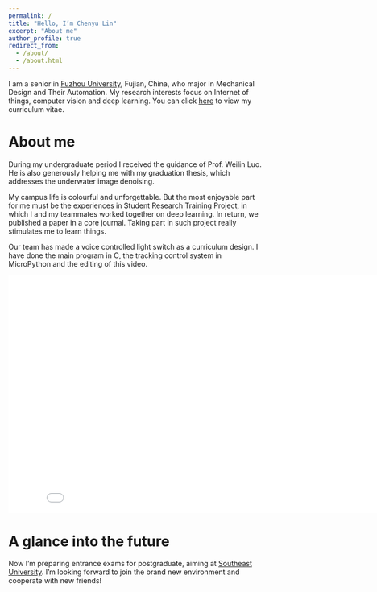 ```yaml
---
permalink: /
title: "Hello, I’m Chenyu Lin"
excerpt: "About me"
author_profile: true
redirect_from: 
  - /about/
  - /about.html
---
```


I am a senior in [Fuzhou University](https://www.fzu.edu.cn/), Fujian, China, who major in Mechanical Design and Their Automation. My research interests focus on Internet of things, computer vision and deep learning. You can click [here](https://zhuoyu-998.github.io/Chenyu-Lin.github.io//cv/) to view my curriculum vitae.

About me
======
During my undergraduate period I received the guidance of Prof. Weilin Luo. He is also generously helping me with my graduation thesis, which addresses the underwater image denoising.

My campus life is colourful and unforgettable. But the most enjoyable part for me must be the experiences in Student Research Training Project, in which I and my teammates worked together on deep learning. In return, we published a paper in a core journal. Taking part in such project really stimulates me to learn things.

Our team has made a voice controlled light switch as a curriculum design. I have done the main program in C, the tracking control system in MicroPython and the editing of this video.

<iframe src="//player.bilibili.com/player.html?aid=611169530&bvid=BV1g84y1w7uU&cid=1058631345&page=1" &high_quality=1" width="840" height="472.5"
frameborder="0" allowfullscreen class="video"></iframe>

A glance into the future
=====
Now I’m preparing entrance exams for postgraduate, aiming at [Southeast University](https://www.seu.edu.cn/). I’m looking forward to join the brand new environment and cooperate with new friends!



